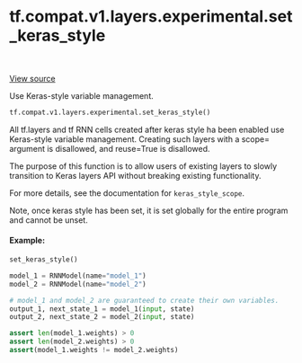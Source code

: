 <div itemscope itemtype="http://developers.google.com/ReferenceObject">
<meta itemprop="name" content="tf.compat.v1.layers.experimental.set_keras_style" />
<meta itemprop="path" content="Stable" />
</div>

# tf.compat.v1.layers.experimental.set_keras_style

<!-- Insert buttons and diff -->

<table class="tfo-notebook-buttons tfo-api" align="left">
</table>

<a target="_blank" href="/code/stable/tensorflow/python/layers/base.py">View source</a>



Use Keras-style variable management.

``` python
tf.compat.v1.layers.experimental.set_keras_style()
```



<!-- Placeholder for "Used in" -->

All tf.layers and tf RNN cells created after keras style ha been enabled
use Keras-style variable management.  Creating such layers with a
scope= argument is disallowed, and reuse=True is disallowed.

The purpose of this function is to allow users of existing layers to
slowly transition to Keras layers API without breaking existing
functionality.

For more details, see the documentation for `keras_style_scope`.

Note, once keras style has been set, it is set globally for the entire
program and cannot be unset.

#### Example:



```python
set_keras_style()

model_1 = RNNModel(name="model_1")
model_2 = RNNModel(name="model_2")

# model_1 and model_2 are guaranteed to create their own variables.
output_1, next_state_1 = model_1(input, state)
output_2, next_state_2 = model_2(input, state)

assert len(model_1.weights) > 0
assert len(model_2.weights) > 0
assert(model_1.weights != model_2.weights)
```

